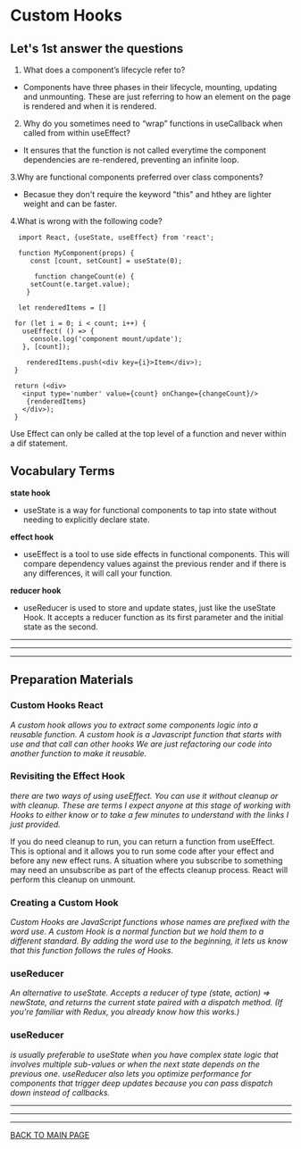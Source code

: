 # **Custom Hooks**

## **Let's 1st answer the questions**

1. What does a component’s lifecycle refer to? 
* Components have three phases in their lifecycle, mounting, updating and unmounting. These are just referring to how an element on the page is rendered and when it is rendered.

2. Why do you sometimes need to “wrap” functions in useCallback when called from within useEffect? 
*  It ensures that the function is not called everytime the component dependencies are re-rendered, preventing an infinite loop.

3.Why are functional components preferred over class components? 
* Becasue they don't require the keyword "this" and hthey are lighter weight and can be faster.

4.What is wrong with the following code?
  
      import React, {useState, useEffect} from 'react';

      function MyComponent(props) {
         const [count, setCount] = useState(0);

          function changeCount(e) {
         setCount(e.target.value);
        }

      let renderedItems = []

     for (let i = 0; i < count; i++) {
       useEffect( () => {
         console.log('component mount/update');
       }, [count]);

        renderedItems.push(<div key={i}>Item</div>);
     }

     return (<div>
       <input type='number' value={count} onChange={changeCount}/>
        {renderedItems}
       </div>);
     }

Use Effect can only be called at the top level of a function and never within a dif statement.


## **Vocabulary Terms**

**state hook** 
* useState is a way for functional components to tap into state without needing to explicitly declare state.

**effect hook**
* useEffect is a tool to use side effects in functional components. This will compare dependency values against the previous render and if there is any differences, it will call your function.

**reducer hook** 
* useReducer is used to store and update states, just like the useState Hook. It accepts a reducer function as its first parameter and the initial state as the second.


***
***
***

## **Preparation Materials**

### **Custom Hooks React**
*A custom hook allows you to extract some components logic into a reusable function. A custom hook is a Javascript function that starts with use and that call can other hooks We are just refactoring our code into another function to make it reusable.*


### **Revisiting the Effect Hook**
*there are two ways of using useEffect. You can use it without cleanup or with cleanup. These are terms I expect anyone at this stage of working with Hooks to either know or to take a few minutes to understand with the links I just provided.*

If you do need cleanup to run, you can return a function from useEffect. This is optional and it allows you to run some code after your effect and before any new effect runs. A situation where you subscribe to something may need an unsubscribe as part of the effects cleanup process. React will perform this cleanup on unmount.

### **Creating a Custom Hook**
*Custom Hooks are JavaScript functions whose names are prefixed with the word use. A custom Hook is a normal function but we hold them to a different standard. By adding the word use to the beginning, it lets us know that this function follows the rules of Hooks.*


### **useReducer**
*An alternative to useState. Accepts a reducer of type (state, action) => newState, and returns the current state paired with a dispatch method. (If you’re familiar with Redux, you already know how this works.)*

### **useReducer** 
*is usually preferable to useState when you have complex state logic that involves multiple sub-values or when the next state depends on the previous one. useReducer also lets you optimize performance for components that trigger deep updates because you can pass dispatch down instead of callbacks.*


***
***
***
[BACK TO MAIN PAGE](https://github.com/farahalwahaibi/Reading-Notes/blob/main/README.md)




